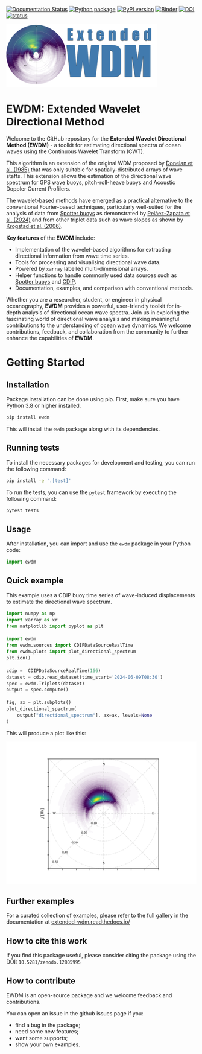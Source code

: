 [![Documentation Status](https://readthedocs.org/projects/extended-wdm/badge/?version=latest)](https://extended-wdm.readthedocs.io/en/latest/?badge=latest)
[![Python package](https://github.com/dspelaez/extended-wdm/actions/workflows/python-package.yml/badge.svg)](https://github.com/dspelaez/extended-wdm/actions/workflows/python-package.yml)
[![PyPI version](https://badge.fury.io/py/ewdm.svg)](https://badge.fury.io/py/ewdm)
[![Binder](https://mybinder.org/badge_logo.svg)](https://mybinder.org/v2/gh/dspelaez/extended-wdm/HEAD?labpath=notebooks)
[![DOI](https://zenodo.org/badge/819790869.svg)](https://zenodo.org/doi/10.5281/zenodo.12805994)
[![status](https://joss.theoj.org/papers/3b59fa36efc62a871bfd48acb056670d/status.svg)](https://joss.theoj.org/papers/3b59fa36efc62a871bfd48acb056670d)

<img src="https://raw.githubusercontent.com/dspelaez/extended-wdm/main/docs/_static/logo.png" width="400">

# EWDM: Extended Wavelet Directional Method

Welcome to the GitHub repository for the **Extended Wavelet Directional Method
(EWDM)** - a toolkit for estimating directional spectra of ocean waves using the
Continuous Wavelet Transform (CWT).

This algorithm is an extension of the original WDM proposed by [Donelan et al.
(1985)](10.1175/1520-0485(1996)026<1901:naotdp>2.0.co;2) that was only suitable
for spatially-distributed arrays of wave staffs. This extension allows the
estimation of the directional wave spectrum for GPS wave buoys, pitch-roll-heave
buoys and Acoustic Doppler Current Profilers.

The wavelet-based methods have emerged as a practical alternative to the
conventional Fourier-based techniques, particularly well-suited for the analysis
of data from [Spotter buoys](https://www.sofarocean.com/products/spotter) as
demonstrated by [Peláez-Zapata et al.
(2024)](https://doi.org/10.1175/JTECH-D-23-0058.1) and from other triplet data
such as wave slopes as shown by [Krogstad et al.
(2006)](https://onepetro.org/IJOPE/article-abstract/28936/Wavelet-And-Local-Directional-Analysis-of-Ocean?redirectedFrom=fulltext).

**Key features** of the **EWDM** include:

* Implementation of the wavelet-based algorithms for extracting directional
  information from wave time series.
* Tools for processing and visualising directional wave data.
* Powered by `xarray` labelled multi-dimensional arrays.
* Helper functions to handle commonly used data sources such as 
  [Spotter buoys](https://www.sofarocean.com/products/spotter) and
  [CDIP](https://cdip.ucsd.edu/).
* Documentation, examples, and comparison with conventional methods.


Whether you are a researcher, student, or engineer in physical oceanography, 
**EWDM** provides a powerful, user-friendly toolkit
for in-depth analysis of directional ocean wave spectra. Join us in exploring
the fascinating world of directional wave analysis and making meaningful
contributions to the understanding of ocean wave dynamics. We welcome
contributions, feedback, and collaboration from the community to further enhance
the capabilities of **EWDM**.

# Getting Started

## Installation

Package installation can be done using pip. First, make sure you have Python 3.8
or higher installed.

```bash
pip install ewdm
```

This will install the `ewdm` package along with its dependencies.

## Running tests

To install the necessary packages for development and testing, you can run the
following command:

```bash
pip install -e '.[test]'
```

To run the tests, you can use the `pytest` framework by executing the following
command:

```bash
pytest tests
```


## Usage

After installation, you can import and use the `ewdm` package in your Python
code:


```python
import ewdm
```

## Quick example

This example uses a CDIP buoy time series of wave-induced displacements to
estimate the directional wave spectrum.

```python
import numpy as np
import xarray as xr
from matplotlib import pyplot as plt

import ewdm
from ewdm.sources import CDIPDataSourceRealTime
from ewdm.plots import plot_directional_spectrum
plt.ion()

cdip =  CDIPDataSourceRealTime(166)
dataset = cdip.read_dataset(time_start='2024-06-09T08:30')
spec = ewdm.Triplets(dataset)
output = spec.compute()

fig, ax = plt.subplots()
plot_directional_spectrum(
    output["directional_spectrum"], ax=ax, levels=None
)
```

This will produce a plot like this:

<img src="notebooks/ewdm-quick-example.png" width="800">


## Further examples

For a curated collection of examples, please refer to the full gallery in the documentation at [extended-wdm.readthedocs.io/](https://extended-wdm.readthedocs.io/en/latest/gallery.html)


## How to cite this work

If you find this package useful, please consider citing the package using the
DOI: `10.5281/zenodo.12805995`

## How to contribute
EWDM is an open-source package and we welcome feedback and contributions.

You can open an issue in the github issues page if you:

- find a bug in the package;
- need some new features;
- want some supports;
- show your own examples.
